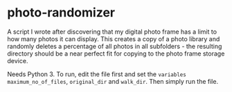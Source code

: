 # photo-randomizer

A script I wrote after discovering that my digital photo frame has a limit to how many photos it can display. This creates a copy of a photo library and randomly deletes a percentage of all photos in all subfolders - the resulting directory should be a near perfect fit for copying to the photo frame storage device.

Needs Python 3. To run, edit the file first and set the `variables maximum_no_of_files`, `original_dir` and `walk_dir`. Then simply run the file.